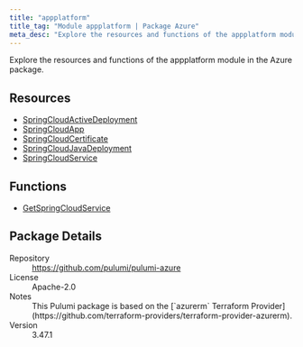 ```yaml
---
title: "appplatform"
title_tag: "Module appplatform | Package Azure"
meta_desc: "Explore the resources and functions of the appplatform module in the Azure package."
---
```


<!-- WARNING: this file was generated by Pulumi Docs Generator. -->
<!-- Do not edit by hand unless you're certain you know what you are doing! -->

Explore the resources and functions of the appplatform module in the Azure package.

<h2 id="resources">Resources</h2>
<ul class="api">
    <li><a href="springcloudactivedeployment" title="SpringCloudActiveDeployment"><span class="symbol resource"></span>SpringCloudActiveDeployment</a></li>
    <li><a href="springcloudapp" title="SpringCloudApp"><span class="symbol resource"></span>SpringCloudApp</a></li>
    <li><a href="springcloudcertificate" title="SpringCloudCertificate"><span class="symbol resource"></span>SpringCloudCertificate</a></li>
    <li><a href="springcloudjavadeployment" title="SpringCloudJavaDeployment"><span class="symbol resource"></span>SpringCloudJavaDeployment</a></li>
    <li><a href="springcloudservice" title="SpringCloudService"><span class="symbol resource"></span>SpringCloudService</a></li>
</ul>

<h2 id="functions">Functions</h2>
<ul class="api">
    <li><a href="getspringcloudservice" title="GetSpringCloudService"><span class="symbol function"></span>GetSpringCloudService</a></li>
</ul>

<h2 id="package-details">Package Details</h2>
<dl class="package-details">
	<dt>Repository</dt>
	<dd><a href="https://github.com/pulumi/pulumi-azure">https://github.com/pulumi/pulumi-azure</a></dd>
	<dt>License</dt>
	<dd>Apache-2.0</dd>
	<dt>Notes</dt>
	<dd>This Pulumi package is based on the [`azurerm` Terraform Provider](https://github.com/terraform-providers/terraform-provider-azurerm).</dd>
	<dt>Version</dt>
	<dd>3.47.1</dd>
</dl>

